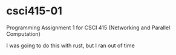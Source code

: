 # csci415-01
Programming Assignment 1 for CSCI 415 (Networking and Parallel Computation)
    
I was going to do this with rust, but I ran out of time
